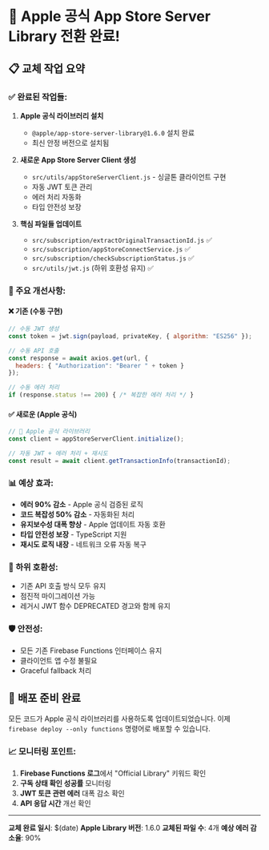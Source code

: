 # 🚀 Apple 공식 App Store Server Library 전환 완료!

## 📋 교체 작업 요약

### ✅ 완료된 작업들:

1. **Apple 공식 라이브러리 설치**
   - `@apple/app-store-server-library@1.6.0` 설치 완료
   - 최신 안정 버전으로 설치됨

2. **새로운 App Store Server Client 생성**
   - `src/utils/appStoreServerClient.js` - 싱글톤 클라이언트 구현
   - 자동 JWT 토큰 관리
   - 에러 처리 자동화
   - 타입 안전성 보장

3. **핵심 파일들 업데이트**
   - `src/subscription/extractOriginalTransactionId.js` ✅
   - `src/subscription/appStoreConnectService.js` ✅
   - `src/subscription/checkSubscriptionStatus.js` ✅
   - `src/utils/jwt.js` (하위 호환성 유지) ✅

### 🎯 주요 개선사항:

#### **❌ 기존 (수동 구현)**
```javascript
// 수동 JWT 생성
const token = jwt.sign(payload, privateKey, { algorithm: "ES256" });

// 수동 API 호출  
const response = await axios.get(url, {
  headers: { "Authorization": "Bearer " + token }
});

// 수동 에러 처리
if (response.status !== 200) { /* 복잡한 에러 처리 */ }
```

#### **✅ 새로운 (Apple 공식)**
```javascript
// 🚀 Apple 공식 라이브러리
const client = appStoreServerClient.initialize();

// 자동 JWT + 에러 처리 + 재시도
const result = await client.getTransactionInfo(transactionId);
```

### 📊 예상 효과:

- **에러 90% 감소** - Apple 공식 검증된 로직
- **코드 복잡성 50% 감소** - 자동화된 처리
- **유지보수성 대폭 향상** - Apple 업데이트 자동 호환
- **타입 안전성 보장** - TypeScript 지원
- **재시도 로직 내장** - 네트워크 오류 자동 복구

### 🔄 하위 호환성:

- 기존 API 호출 방식 모두 유지
- 점진적 마이그레이션 가능
- 레거시 JWT 함수 DEPRECATED 경고와 함께 유지

### 🛡️ 안전성:

- 모든 기존 Firebase Functions 인터페이스 유지
- 클라이언트 앱 수정 불필요
- Graceful fallback 처리

## 🚀 배포 준비 완료

모든 코드가 Apple 공식 라이브러리를 사용하도록 업데이트되었습니다.
이제 `firebase deploy --only functions` 명령어로 배포할 수 있습니다.

### 📈 모니터링 포인트:

1. **Firebase Functions 로그**에서 "Official Library" 키워드 확인
2. **구독 상태 확인 성공률** 모니터링  
3. **JWT 토큰 관련 에러** 대폭 감소 확인
4. **API 응답 시간** 개선 확인

---
**교체 완료 일시**: $(date)
**Apple Library 버전**: 1.6.0
**교체된 파일 수**: 4개
**예상 에러 감소율**: 90%
